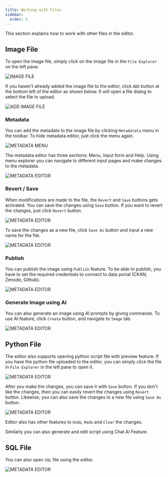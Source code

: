 ```yaml
---
title: Working with Files
sidebar:
  order: 6
---
```


This section explains how to work with other files in the editor.

## Image File

To open the image file, simply click on the image file in the `File Explorer` on the left pane.

![IMAGE FILE](./assets/working-with-other-files/otherfiles-image.png)

If you haven't already added the image file to the editor, click `ADD` button at the bottom left of the editor as shown below. It will open a file dialog to select the file to upload.

![ADD IMAGE FILE](./assets/working-with-other-files/otherfiles-add.png)

### Metadata

You can add the metadata to the image file by clicking `Metadatata` menu in the toolbar. To hide metadata editor, just click the menu again.

![METADATA MENU](./assets/working-with-other-files/otherfiles-menu-metadata.png)

The metadata editor has three sections: Menu, Input form and Help. Using menu explorer you can navigate to different input pages and make changes to the metadata.

![METADATA EDITOR](./assets/working-with-other-files/otherfiles-metadata-editor.png)

### Revert / Save

When modifications are made to the file, the `Revert` and `Save` buttons gets activated. You can save the changes using `Save` button. If you want to revert the changes, just click `Revert` button.

![METADATA EDITOR](./assets/working-with-other-files/otherfiles-save-revert.png)

To save the changes as a new file, click `Save As` button and input a new name for the file.

![METADATA EDITOR](./assets/working-with-other-files/otherfiles-saveas.png)

### Publish

You can publish the image using `Publish` feature. To be able to publish, you have to set the required credentials to connect to data portal (CKAN, Zenodo, Github).

![METADATA EDITOR](./assets/working-with-other-files/otherfiles-publish.png)

### Generate Image using AI

You can also generate an image using AI prompts by giving commands. To use AI feature, click `Create` button, and navigate to `Image` tab.

![METADATA EDITOR](./assets/working-with-other-files/otherfiles-ai.png)

## Python File

The editor also supports opening python script file with preview feature. If you have the python file uploaded to the editor, you can simply click the file in `File Explorer` in the left pane to open it.

![METADATA EDITOR](./assets/working-with-other-files/otherfiles-script.png)

After you make the changes, you can save it with `Save` button. If you don't like the changes, then you can easily revert the changes using `Revert` button. Likewise, you can also save the changes to a new file using `Save As` button.

![METADATA EDITOR](./assets/working-with-other-files/otherfiles-script-menu-save-revert.png)

Editor also has other features to `Undo`, `Redo` and `Clear` the changes.

Similarly you can also generate and edit script using Chat AI Feature.

## SQL File

You can also open `SQL` file using the editor.

![METADATA EDITOR](./assets/working-with-other-files/otherfiles-view.png)

